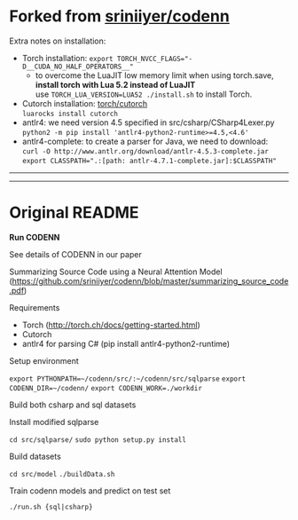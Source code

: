 # Forked from [sriniiyer/codenn](https://github.com/sriniiyer/codenn)

Extra notes on installation:
* Torch installation: ```export TORCH_NVCC_FLAGS="-D__CUDA_NO_HALF_OPERATORS__"```
  * to overcome the LuaJIT low memory limit when using torch.save, **install torch with Lua 5.2 instead of LuaJIT**\
    use ```TORCH_LUA_VERSION=LUA52 ./install.sh``` to install Torch.
* Cutorch installation: [torch/cutorch](https://github.com/torch/cutorch/)\
  ```luarocks install cutorch```
* antlr4: we need version 4.5 specified in src/csharp/CSharp4Lexer.py\
  ```python2 -m pip install 'antlr4-python2-runtime>=4.5,<4.6'```
* antlr4-complete: to create a parser for Java, we need to download:\
  ```curl -O http://www.antlr.org/download/antlr-4.5.3-complete.jar```\
    ```export CLASSPATH=".:[path: antlr-4.7.1-complete.jar]:$CLASSPATH"```

---
---

# Original README

**Run CODENN**

See details of CODENN in our paper

Summarizing Source Code using a Neural Attention Model (https://github.com/sriniiyer/codenn/blob/master/summarizing_source_code.pdf)

Requirements

* Torch (http://torch.ch/docs/getting-started.html)
* Cutorch
* antlr4 for parsing C# (pip install antlr4-python2-runtime)

Setup environment

`export PYTHONPATH=~/codenn/src/:~/codenn/src/sqlparse`
`export CODENN_DIR=~/codenn/`
`export CODENN_WORK=./workdir`

Build both csharp and sql datasets

Install modified sqlparse

`cd src/sqlparse/`
`sudo python setup.py install`

Build datasets

`cd src/model`
`./buildData.sh`

Train codenn models and predict on test set

`./run.sh {sql|csharp}`
